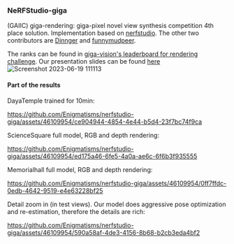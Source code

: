 ### NeRFStudio-giga

(GAIIC) giga-rendering: giga-pixel novel view synthesis competition 4th place solution. Implementation based on [nerfstudio](https://github.com/nerfstudio-project/nerfstudio). The other two contributors are [Dinnger](https://github.com/Dinngger) and [funnymudpeer](https://github.com/funnymudpeer).

The ranks can be found in [giga-vision's leaderboard for rendering challenge](https://gigavision.cn/track/track?nav=Sparse%20rendering&type=nav). Our presentation slides can be found [here](https://docs.google.com/presentation/d/16zcceAIQLTjLUsLQfgxJlnt-Mq_6Hl5w/edit?usp=sharing&ouid=113113092240480704238&rtpof=true&sd=true) 
![Screenshot 2023-06-19 111113](https://github.com/Enigmatisms/nerfstudio-giga/assets/46109954/240cb6e5-765b-4a4c-82a2-194e2e1a7a40)



#### Part of the results

DayaTemple trained for 10min:



https://github.com/Enigmatisms/nerfstudio-giga/assets/46109954/ce904944-4854-4e44-b5d4-23f7bc74f9ca



ScienceSquare full model, RGB and depth rendering:



https://github.com/Enigmatisms/nerfstudio-giga/assets/46109954/ed175a46-6fe5-4a0a-ae6c-6f6b3f935555


Memorialhall full model, RGB and depth rendering:



https://github.com/Enigmatisms/nerfstudio-giga/assets/46109954/0ff7ffdc-0edb-4642-9519-e4e63228bf25



Detail zoom in (in test views). Our model does aggressive pose optimization and re-estimation, therefore the details are rich:




https://github.com/Enigmatisms/nerfstudio-giga/assets/46109954/590a58af-4de3-4156-8b68-b2cb3eda4bf2







